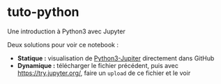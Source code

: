 # tuto-python
Une introduction à Python3 avec Jupyter

Deux solutions pour voir ce notebook :
- **Statique :** visualisation de [Python3-Jupiter](https://github.com/franckySPOJ/tuto-python/blob/master/Python3-Jupiter.ipynb) directement dans GitHub
- **Dynamique :** télécharger le fichier précédent, puis avec https://try.jupyter.org/, faire un `upload` de ce fichier et le voir
